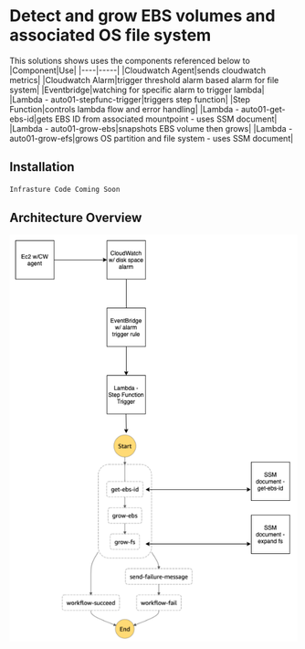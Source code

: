 # Detect and grow EBS volumes and associated OS file system

This solutions shows uses the components referenced below to  
|Component|Use|
|----|-----|
|Cloudwatch Agent|sends cloudwatch metrics|
|Cloudwatch Alarm|trigger threshold alarm based alarm for file system|
|Eventbridge|watching for specific alarm to trigger lambda|
|Lambda - auto01-stepfunc-trigger|triggers step function|
|Step Function|controls lambda flow and error handling|
|Lambda - auto01-get-ebs-id|gets EBS ID from associated mountpoint - uses SSM document|
|Lambda - auto01-grow-ebs|snapshots EBS volume then grows|
|Lambda - auto01-grow-efs|grows OS partition and file system - uses SSM document|

## Installation

```bash
Infrasture Code Coming Soon
```

## Architecture Overview
![Architecture Overview](arch-overview.png)

